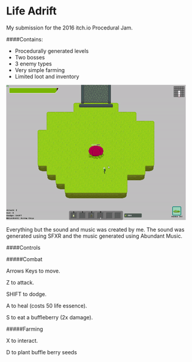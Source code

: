 # Life Adrift

My submission for the 2016 itch.io Procedural Jam. 

####Contains:
* Procedurally generated levels
* Two bosses
* 3 enemy types
* Very simple farming
* Limited loot and inventory


![Alt text](https://github.com/migiesmith/Life-Adrift/blob/master/Progress%20Images/giphy.gif)

Everything but the sound and music was created by me. The sound was generated using SFXR and the music generated using Abundant Music.

####Controls

#####Combat

Arrows Keys to move.

Z to attack.

SHIFT to dodge.

A to heal (costs 50 life essence).

S to eat a buffleberry (2x damage).


#####Farming

X to interact.

D to plant buffle berry seeds

